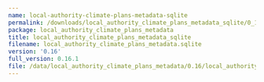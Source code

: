 ```yaml
---
name: local-authority-climate-plans-metadata-sqlite
permalink: /downloads/local_authority_climate_plans_metadata_sqlite/0_16
package: local_authority_climate_plans_metadata
title: local_authority_climate_plans_metadata_sqlite
filename: local_authority_climate_plans_metadata.sqlite
version: '0.16'
full_version: 0.16.1
file: /data/local_authority_climate_plans_metadata/0.16/local_authority_climate_plans_metadata.sqlite
---
```

